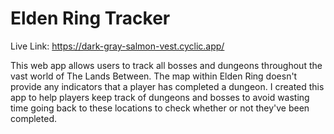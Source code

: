 # Elden Ring Tracker

Live Link: https://dark-gray-salmon-vest.cyclic.app/

This web app allows users to track all bosses and dungeons throughout the vast world of The Lands Between. The map within Elden Ring doesn't provide any indicators that a player has completed a dungeon. I created this app to help players keep track of dungeons and bosses to avoid wasting time going back to these locations to check whether or not they've been completed.
